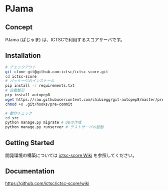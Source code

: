 # PJama

## Concept

PJama (ぱじゃま) は、ICTSCで利用するスコアサーバです。


## Installation

```bash
# チェックアウト
git clone git@github.com:ictsc/ictsc-score.git
cd ictsc-score
# パッケージのインストール
pip install -r requirements.txt
# 自動整形
pip install autopep8
wget https://raw.githubusercontent.com/chibiegg/git-autopep8/master/pre-commit -O .git/hooks/pre-commit
chmod +x .git/hooks/pre-commit

# 動作チェック
cd src
python manage.py migrate # DBの作成
python manage.py runserver # テストサーバの起動
```

## Getting Started

開発環境の構築については [ictsc-score Wiki](https://github.com/ictsc/ictsc-score/wiki) を参照してください。


## Documentation

https://github.com/ictsc/ictsc-score/wiki
